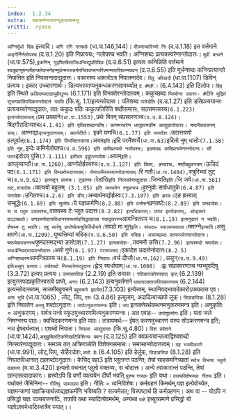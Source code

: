 ```yaml
---
index:  1.2.34
sutra:  यज्ञकर्मण्यजपन्यूङ्खसामसु
vritti:  nyasa
---
```


`अग्निर्मूर्धा दिवः` इत्यादि। `अगि रगि गत्यर्थाः` (धा.पा.146,144)। `वीज्याज्वरिभ्यो निः` (द.उ.1.18) इत वर्त्तमाने `अङ्गेर्निर्नलोपश्च` (द.उ.1.20) इति निप्रत्ययः; नलोपश्च भवति। अग्निशब्दः प्रत्ययस्वरेणान्तोदात्तः। `मुर्वी बन्धने` (धा.पा.575),`ठ्ठकनिन् युवृषितक्षिराजिधन्विद्युप्रतिदिवः` (द.उ.6.51) इत्यतः कनिन्निति वर्त्तमाने `श्वन्नुक्षन्पूषन्प्लीहन्क्लेदन्स्नेहन्मूर्धन्मज्जन्नर्यमन्विश्वप्सन्परिज्मन्मातरिश्वन्मघवन्` (द.उ.6.55) इति मूर्धन्शब्दः कनिन्प्रत्यान्तो निपातित इति निपातनादाद्युदात्तः। वकारस्य धकारोऽत्र निपातनादेव। `दिवु क्रीडादौ` (धा.पा.1107) डिविन् प्रत्ययः। इकार उच्चारणार्थः। डित्यभस्याप्यनुबन्धकरणसामर्थ्यात् `ट
#ए#ः` (6.4.143) इति टिलोपः। `दिव्` इति स्थिते `ऊडिदम्पदाद्यप्पुम्रैद्युभ्यः` (6.1.171) इति विभक्तेरन्तोदात्त्वम्। ककुच्छब्दः `प्फिषोन्त उदात्तः- #Êति मुद्रितं सूत्रम्फ्प्रातिपदिकमन्तोदात्तं भवति` (फि.सू. 1.1)इत्यन्तोदात्तः। पतिशब्दः `पातेर्डतिः` (द.उ.1.27) इति डतिप्रत्ययान्तः प्रत्ययस्वरेणाद्युदात्तः, ततः ककुदः पतिः ककुत्पतिरिति षष्ठीसमासः, सठसमासस्य` (6.1.223) इत्यन्तोदात्तत्वम्। `प्रथ प्रख्याने` (धा.पा.1553), `प्रथेः षिवन् संप्रसारणञ्च` (द.उ.8.124)। `षिद्गौरादिभ्यश्च`(4.1.41) इति पृथिवशब्दान्ङीष्। प्रत्ययस्वरेण धातुप्रत्यङीष आद्युदात्तोदात्तः। षष्ठ्यैकवचनम् ङस्। `आण्नद्याः`इत्यनुदात्तत्वम्। सवर्णदीर्घः। `इको यणचि` (6.1.77) इति यणादेशः। `उदात्तयणो हल्पूर्वात्` (6.1.174) इति विभक्तिरुदात्ता। `अयम` इति। `इदि परमैश्वर्ये` (धा.पा.63) `इदितो नुम् धातोः` (7.1.58) इति नुम्, `इन्देः कमिर्नलोपश्च` (पं.उ.596) इति कमिप्रत्ययो नलोपश्च; इदम्शब्दः कमिप्रत्ययेनान्तोदात्तः। सौ परतः `इदोऽय् पुंसि` (7.1.111) इतीदम इद्रूपस्यादेशः। `अपाम्` इति। `आप्लृव्याप्तौ` (धा.पा.1260), `आप्नोतेर्ह्रस्वश्च` (द.उ.1.127) इति क्विप्, ह्रस्वश्च, षष्ठीबहुवनचम्। `ऊडिदं पद` (6.1.171) इति विभक्तेरुदात्तत्वम्। तेनापामित्यस्यान्तोदात्तत्वम्। `रि गतौ` (धा.पा.1404), `स्त्रुरिभ्यां तुट् च` (द.उ.9.62) इत्यसुन् प्रत्ययः। तुडागमः। `रेतांसि` इति नित्स्वरेणाद्युदात्तः। `जिन्वति` इति। `जि जये` (धा.पा.561) लट्,शत्रादेशः। `व्यत्ययो बहुलम्` (3.1.85) इति व्यत्ययेन श्नुप्रत्ययः।`हुश्नुवोः सार्वधातुके` (6.4.87) इति यणादेशः। `उगितश्च` (4.2.6) इति ङीप्। `अम्बार्थनद्योर्ह्रस्वः` (7.3.107) इति ह्रस्वः। `एङ ह्रस्वात् सम्बुद्धेः` (6.1.69) इति सुलोपः। `ये यज्ञकर्मणि` (8.2.88) इति वर्त्तमाने `प्रणवष्टेः`(8.2.89) इति प्रणवादेशः। स च प्लुत
उदात्तश्च,`वाक्यस्य टेः प्लुत उदात्तः` (8.2.82) इत्यधिकरात्। प्रणव इत्योकारम्, ओङ्कारं वाऽऽचक्षते। प्रणवस्योदात्तविधानसामर्थ्यादसिद्धत्वाच्च पदादुत्तरस्य `आमन्त्रितस्य च` (8.1.19) इत्यनुदात्तं न भवति; शेषस्य तु भवति। एषु स्वरेषु प्राप्तेष्वेकश्रुतिर्विधीयते।
`संपाठे मा भूत्` इति। संपाठ= स्वाध्यायकालः। `ममाग्ने` इत्यादि। `असु क्षपणे` (धा.पा.1209), `युष्यसिम्यां मदिक्` (द.उ.6.50) इति मदिक्। अस्मच्छब्दः
प्रत्ययस्वेरणान्तोदात्तः। षष्ठ्येकवचनस्य `युष्मदसमद्भ्यां ङसोऽश्` (7.1.27) इत्यशादेश-, `तवममौ ङसि` (7.2.96) इत्यस्मदो ममादेशः। स्था4निवद्भावादन्तोदात्तः। `अतो गुणे` (6.1.97) पररूपत्वम्। `एकादेश उदात्तेनोदात्तः` (8.2.5) अग्निशब्दस्य `आमन्त्रितस्य च` (8.1.19) इति निघातः। `वर्च दीप्तौ` (धा.पा.162), `असुन्` (द.उ.9.49) इतिअसुन् प्रत्ययः। वर्चशब्दो नित्स्वरेणाद्युदात्तः। `ह्वेञ् स्पर्धायाम्` (धा.पा.1008) । `ह्वः संप्रासारणञ्च न्यभ्युपदिषु (3.3.72) इत्यप् प्रत्ययः। `उपपदमतिङ` (2.2.19) इति समासः। `गतिकारकोपपदात् कृत्` (6.2.139) इत्युत्तरपदप्रकृतिस्वरत्वे
प्राप्ते, `अन्तः` (6.2.143) इत्यनुवर्तमाने `थाथघञ्क्ताजवित्रकारणाम्` (6.2.144) इत्यन्तोदात्तत्वम्, सप्तमीबहुवचने `बहुवचने झल्येत्`(7.3.103) इत्येत्त्वम्, स्थानिवद्भावादेकारोऽपब्यदात्त एव। `अस भुवि` (धा.पा.1065) , लोट्, तिप्, `एरुः` (3.4.86) इत्युत्वम्, अदादित्वाच्छपो लुक्। `तिङङतिङः` (8.1.28) इति निघातेन `अस्तु` शब्दोऽनुदात्तः। `जपोऽनुकरणमन्त्रः` इति। `जप` इत्यक्तेरर्थकथनमनुकरणमन्त्र इति। अनुकृतिः = अनुकरणम्। सर्वत्र मन्त्रे स्फुटमुच्चारणमित्यनुकरणमन्त्रः। अत एवाह-- `उपांशुप्रयोगः` इति। यता जले निमग्नस्य पाठः।
क्वचिदकरणमन्त्र इति पाठः। तत्रायमर्थः-- ईषत् करणमुच्चारणं यस्य सोऽकरणमन्त्र इति; नञ ईषदर्थत्वात्।
एशब्दो निपातः। `निपाता आद्युदात्ताः` (फि.सू.4.80)। `विश प्रवेशने` (धा.पा.1424),`अशूप्रुषिलटिकणिखटिविशिभ्यः क्वन्` (द.उ.125) इति क्वप्रत्ययान्तत्वाद्विश्वशब्दो नित्स्वरेणाद्युदात्तः। समञ्च तत् अत्रिणञ्चेति विशेषणसमासः। समासान्तोदात्तत्वम्। `दह भस्मीकरणे` (धा.पा.991), लोट्,सिप्, सेर्हिरादेशः,`अतो हेः` (6.4.105) इति हेर्लुक्, `तिङङतिङ` (8.1.28) इति निघातविधानात् दहशब्दोऽनुदात्तः। केचिद् वहा3 इति प्लुतान्तं पठन्ति; तेषां साहसमनिच्छतां `सर्वत्र विभाषा प्लुतो वक्तव्यः` (म.भा.3.420) इत्यतो वचनात् प्लुतो वक्तव्यः, स चोदात्तः।
अन्ये त्वाकारान्तं पठन्ति, तेषां छान्दसत्वादाकारः। ह्रस्वोऽपि हि वर्णो व्यत्ययेन दीर्घो भवति,`पुरुषः` `नारकः` इति यथा। `वाक्यविशेषस्था गीतयः` इति। यथोक्तं जैमिनिना-- `गीतिषु सामाख्या` इति। गीतिः = ध्वनिविशेषः।
कर्मग्रहणं किमर्थम्,यज्ञ इत्येवोच्येत, यज्ञमन्त्राणां यज्ञक्रियार्थत्वाद्यज्ञकर्मणि भविष्यति ? सत्यमेतत्; विस्पष्टार्थ हि कर्मग्रहणम्। अथ वा -- योऽपि न प्रसिद्धो यज्ञः पञ्चयजनादिः, तत्रापि यथा स्यादित्येवमर्थम्; अन्यथा `यज्ञे` इच्युच्यमाने प्रसिद्धो यो यज्ञोऽश्वमेधादिस्त्तत्रैव स्यात्।।


